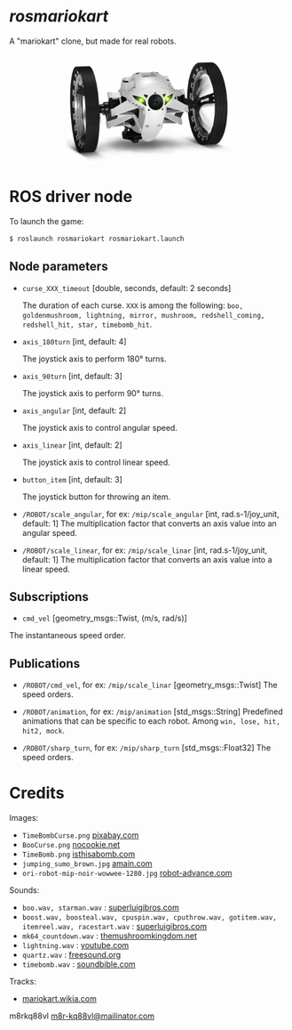 # *rosmariokart*

A "mariokart" clone, but made for real robots.
<p align="center">
<img src="https://raw.githubusercontent.com/arnaud-ramey/rossumo/master/doc/jumping_sumo.jpg"
   alt="sumo" style="width: 300px"/>
</p>


ROS driver node
===============

To launch the game:

```bash
$ roslaunch rosmariokart rosmariokart.launch
```

Node parameters
---------------

- `curse_XXX_timeout`
  [double, seconds, default: 2 seconds]

  The duration of each curse.
  `XXX` is among the following:
  `boo, goldenmushroom, lightning, mirror, mushroom, redshell_coming, redshell_hit, star, timebomb_hit`.

- `axis_180turn`
  [int, default: 4]

  The joystick axis to perform 180° turns.

- `axis_90turn`
  [int, default: 3]

  The joystick axis to perform 90° turns.

- `axis_angular`
  [int, default: 2]

  The joystick axis to control angular speed.

- `axis_linear`
  [int, default: 2]

  The joystick axis to control linear speed.

- `button_item`
  [int, default: 3]

  The joystick button for throwing an item.

- `/ROBOT/scale_angular`, for ex: `/mip/scale_angular`
  [int, rad.s-1/joy_unit, default: 1]
  The multiplication factor that converts an axis value into an angular speed.

- `/ROBOT/scale_linear`, for ex: `/mip/scale_linar`
  [int, rad.s-1/joy_unit, default: 1]
  The multiplication factor that converts an axis value into a linear speed.

Subscriptions
-------------

- `cmd_vel`
[geometry_msgs::Twist, (m/s, rad/s)]

The instantaneous speed order.

Publications
------------

- `/ROBOT/cmd_vel`, for ex: `/mip/scale_linar`
  [geometry_msgs::Twist]
  The speed orders.

- `/ROBOT/animation`, for ex: `/mip/animation`
  [std_msgs::String]
  Predefined animations that can be specific to each robot.
  Among `win, lose, hit, hit2, mock`.

- `/ROBOT/sharp_turn`, for ex: `/mip/sharp_turn`
  [std_msgs::Float32]
  The speed orders.

Credits
=======

Images:

  - `TimeBombCurse.png`
    [pixabay.com](https://pixabay.com/en/explosion-detonation-blast-burst-155624/)
  - `BooCurse.png`
    [nocookie.net](http://fantendo.wikia.com/wiki/Boo_%28species%29)
  - `TimeBomb.png`
    [isthisabomb.com](http://isthisabomb.com/img/18.png)
  - `jumping_sumo_brown.jpg`
    [amain.com](http://images.amain.com/images/large/pta/ptapf724002.jpg)
  - `ori-robot-mip-noir-wowwee-1280.jpg`
    [robot-advance.com](http://www.robot-advance.com/ori-robot-mip-noir-wowwee-1280.jpg)

Sounds:

  - `boo.wav, starman.wav` :
    [superluigibros.com](http://www.superluigibros.com/mario-kart-64-sound-effects-wav)
  - `boost.wav, boosteal.wav, cpuspin.wav, cputhrow.wav, gotitem.wav, itemreel.wav, racestart.wav` :
    [superluigibros.com](http://www.superluigibros.com/super-mario-kart-sound-effects-wav)
  - `mk64_countdown.wav` :
    [themushroomkingdom.net](http://themushroomkingdom.net/media/mk64/wav)
  - `lightning.wav` :
    [youtube.com](https://www.youtube.com/watch?v=IXUoY_KgCko)
  - `quartz.wav` :
    [freesound.org](https://www.freesound.org/people/quartzgate/sounds/177868/)
  - `timebomb.wav` :
    [soundbible.com](http://soundbible.com/1203-Time-Bomb.html)


Tracks:
- [mariokart.wikia.com](http://mariokart.wikia.com/wiki/Mario_Circuit_1)

m8rkq88vl
m8r-kq88vl@mailinator.com
